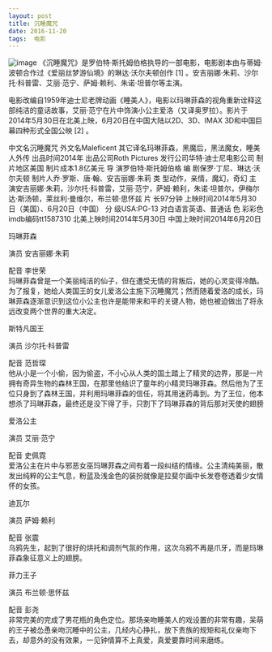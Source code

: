 ```yaml
---
layout: post
title: 沉睡魔咒
date: 2016-11-20 
tags:  电影  
---
```

![image](https://github.com/zmdmz/zmdmz.github.io/images/raw/master/1.jpg)
《沉睡魔咒》是罗伯特·斯托姆伯格执导的一部电影，电影剧本由与蒂姆·波顿合作过《爱丽丝梦游仙境》的琳达·沃尔夫顿创作 [1]  。安吉丽娜·朱莉、沙尔托·科普雷、艾丽·范宁、萨姆·赖利、朱诺·坦普尔等主演。

电影改编自1959年迪士尼老牌动画《睡美人》，电影以玛琳菲森的视角重新诠释这部纯洁的童话故事，艾丽·范宁在片中饰演小公主爱洛（又译奥罗拉）。影片于2014年5月30日在北美上映，6月20日在中国大陆以2D、3D、IMAX 3D和中国巨幕四种形式全国公映 [2]  。                
                           

中文名沉睡魔咒 外文名Maleficent 其它译名玛琳菲森，黑魔后，黑法魔女，睡美人外传 出品时间2014年 出品公司Roth Pictures 发行公司华特·迪士尼电影公司 制片地区美国 制片成本1.8亿美元 导    演罗伯特·斯托姆伯格 编    剧保罗·丁尼、琳达·沃尔夫顿 制片人乔·罗斯、唐·翰、安吉丽娜·朱莉 类    型动作，亲情，魔幻，奇幻 主    演安吉丽娜·朱莉，沙尔托·科普雷，艾丽·范宁，萨姆·赖利，朱诺·坦普尔，伊梅尔达·斯汤顿，莱丝利·曼维尔，布兰顿·思怀兹 片    长97分钟 上映时间2014年5月30日（美国）、6月20日（中国） 分    级USA:PG-13 对白语言英语、普通话 色    彩彩色 imdb编码tt1587310 北美上映时间2014年5月30日 中国上映时间2014年6月20日 



玛琳菲森  

演员 安吉丽娜·朱莉  

配音 李世荣  
玛琳菲森曾是一个美丽纯洁的仙子，但在遭受无情的背叛后，她的心灵变得冷酷。为了报复，她给人类国王的女儿爱洛公主施下沉睡魔咒；然而随着爱洛的成长，玛琳菲森逐渐意识到这位小公主也许是能带来和平的关键人物，她也被迫做出了将永远改变两个世界的重大决定。 

斯特凡国王  

演员 沙尔托·科普雷  

配音  范哲琛  
他从小是一个小偷，因为偷盗，不小心从人类的国土踏上了精灵的边界，那是一片拥有奇异生物的森林王国，在那里他结识了童年的小精灵玛琳菲森。然后他为了王位只身到了森林王国，并利用玛琳菲森的信任，将其用迷药毒到。为了王位，他本想杀了玛琳菲森，最终还是没下得了手，只割下了玛琳菲森的背后那对天使的翅膀

爱洛公主  

演员 艾丽·范宁  

配音  史佩霓  
爱洛公主在片中与邪恶女巫玛琳菲森之间有着一段纠结的情缘。公主清纯美丽，散发出纯粹的公主气息，粉蓝及浅金色的装扮就像是拉斐尔画中长发卷卷透着少女情怀的女孩。

迪瓦尔  

演员 萨姆·赖利  

配音  张震  
乌鸦先生，起到了很好的烘托和调剂气氛的作用，这次乌鸦不再是爪牙，而是玛琳菲森象征意义上的翅膀。
 
菲力王子  

演员 布兰顿·思怀兹  

配音 彭尧  
非常完美的完成了男花瓶的角色定位。那场亲吻睡美人的戏设置的非常有趣，呆萌的王子被怂恿亲吻沉睡中的公主，几经内心挣扎，放下贵族的规矩和礼仪亲吻下去，却意外的没有效果，一见钟情算不上真爱，真爱要靠时间来磨练。 

